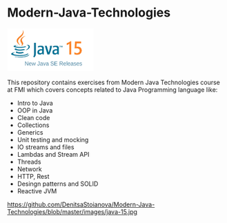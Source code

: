 # Modern-Java-Technologies

<img src="https://github.com/DenitsaStoianova/Modern-Java-Technologies/blob/master/images/java-15-releases.png" width="200" height="100">


This repository contains exercises from Modern Java Technologies course at FMI which covers concepts related to Java Programming language like:

- Intro to Java
- OOP in Java
- Clean code
- Collections
- Generics
- Unit testing and mocking
- IO streams and files
- Lambdas and Stream API
- Threads
- Network
- HTTP, Rest
- Desingn patterns and SOLID
- Reactive JVM

https://github.com/DenitsaStoianova/Modern-Java-Technologies/blob/master/images/java-15.jpg
